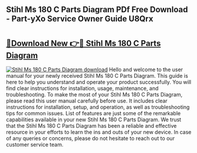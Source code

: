 ## Stihl Ms 180 C Parts Diagram PDf Free Download - Part-yXo Service Owner Guide U8Qrx

# <h2><a href="http://dft8ty.blite.top/?on=Stihl+Ms+180+C+Parts+Diagram">🔗Download New 👉🔴 Stihl Ms 180 C Parts Diagram</a></h2>

[![Stihl Ms 180 C Parts Diagram download](https://i.imgur.com/lujVjoI.png)](http://dft8ty.blite.top/?on=Stihl+Ms+180+C+Parts+Diagram)
Hello and welcome to the user manual for your newly received Stihl Ms 180 C Parts Diagram. This guide is here to help you understand and operate your product successfully. You will find clear instructions for installation, usage, maintenance, and troubleshooting. To make the most of your Stihl Ms 180 C Parts Diagram, please read this user manual carefully before use. It includes clear instructions for installation, setup, and operation, as well as troubleshooting tips for common issues. List of features are just some of the remarkable capabilities available in your new Stihl Ms 180 C Parts Diagram. We trust that the Stihl Ms 180 C Parts Diagram has been a reliable and effective resource in your efforts to learn the ins and outs of your new device. In case of any queries or concerns, please do not hesitate to reach out to our customer service team.
